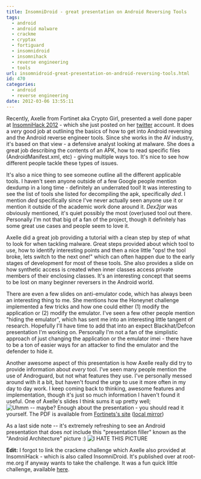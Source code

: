 ```yaml
---
title: InsomniDroid - great presentation on Android Reversing Tools
tags:
  - android
  - android malware
  - crackme
  - cryptax
  - fortiguard
  - insomnidroid
  - insomnihack
  - reverse engineering
  - tools
url: insomnidroid-great-presentation-on-android-reversing-tools.html
id: 470
categories:
  - android
  - reverse engineering
date: 2012-03-06 13:55:11
---
```


Recently, Axelle from Fortinet aka Crypto Girl, presented a well done paper at [InsomniHack 2012](http://www.scrt.ch/en/insomnihack/2012/presentation) - which she just posted on her [twitter](http://www.twitter.com/cryptax) account. It does a _very_ good job at outlining the basics of how to get into Android reversing and the Android reverse engineer tools. Since she works in the AV industry, it's based on that view - a defensive analyst looking at malware. She does a great job describing the contents of an APK, how to read specific files (AndroidManifest.xml, etc) - giving multiple ways too. It's nice to see how different people tackle these types of issues.

It's also a nice thing to see someone outline all the different applicable tools. I haven't seen anyone outside of a few Google people mention dexdump in a long time - definitely an underrated tool! It was interesting to see the list of tools she listed for decompiling the apk, specifically _ded_. I mention _ded_ specifically since I've never actually seen anyone use it or mention it outside of the academic work done around it. _Dex2jar_ was obviously mentioned, it's quiet possibly the most (over)used tool out there. Personally I'm not that big of a fan of the project, though it definitely has some great use cases and people seem to love it.

Axelle did a great job providing a tutorial with a clean step by step of what to look for when tackling malware. Great steps provided about which tool to use, how to identify interesting points and then a nice little "ops! the tool broke, lets switch to the next one!" which can often happen due to the early stages of development for most of these tools. She also provides a slide on how synthetic access is created when inner classes access private members of their enclosing classes. It's an interesting concept that seems to be lost on many beginner reversers in the Android world.

There are even a few slides on anti-emulator code, which has always been an interesting thing to me. She mentions how the Honeynet challenge implemented a few tricks and how one could either (1) modify the application or (2) modify the emulator. I've seen a few other people mention "hiding the emulator", which has sent me into an interesting little tangent of research. Hopefully I'll have time to add that into an expect Blackhat/Defcon presentation I'm working on. Personally I'm not a fan of the simplistic approach of just changing the application or the emulator imei - there have to be a ton of easier ways for an attacker to find the emulator and the defender to hide it.

Another awesome aspect of this presentation is how Axelle really did try to provide information about _every_ tool. I've seen many people mention the use of Androguard, but not what features they use. I've personally messed around with it a bit, but haven't found the urge to use it more often in my day to day work. I keep coming back to thinking, awesome features and implementation, though it's just so much information I haven't found it useful. One of Axelle's slides I think sums it up pretty well;
![Uhmm -- maybe?](http://www.strazzere.com/blog/wp-content/uploads/2012/03/androguard.png "Worth the trouble?")
Enough about the presentation - you should read it yourself. The PDF is available from [Fortinets's site](http://www.fortiguard.com/sites/default/files/insomnidroid.pdf) ([local mirror](http://www.strazzere.com/papers/insomnidroid.pdf))

As a last side note -- it's extremely refreshing to see an Android presentation that does _not_ include this "presentation filler" known as the "Android Architecture" picture :) ![](http://www.strazzere.com/blog/wp-content/uploads/2012/03/android-architecture.jpg "I HATE THIS PICTURE")

**Edit:** I forgot to link the crackme challenge which Axelle also provided at InsomniHack - which is also called InsomniDroid. It's published over at root-me.org if anyway wants to take the challenge. It was a fun quick little challenge, available [here](http://www.root-me.org/en/Challenges-148/Realist/Insomni-Droid.html?lang=en).